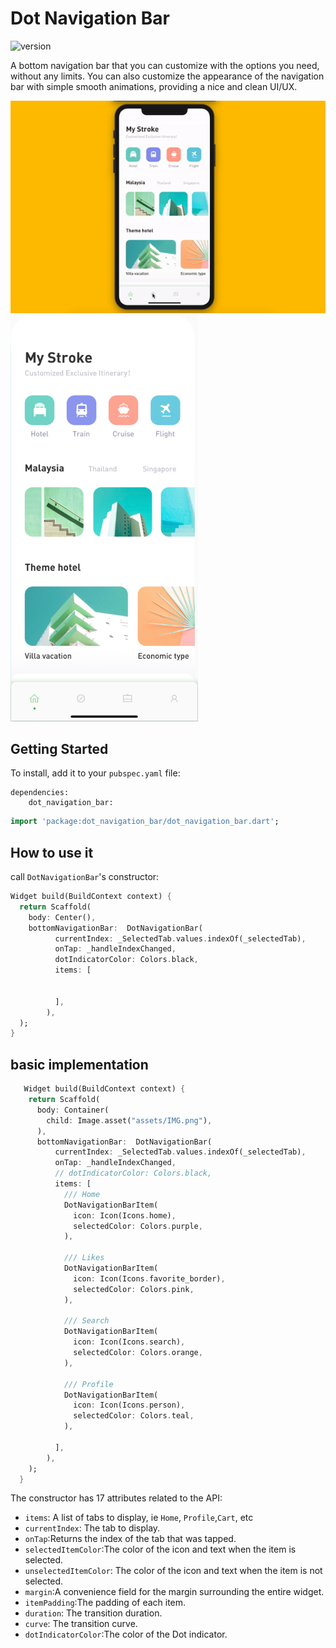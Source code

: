 # Dot Navigation Bar
![version](https://img.shields.io/badge/version-0.1.1-blue.svg) 

A bottom navigation bar that you can customize with the options you need, without any limits. You can also customize the appearance of the navigation bar with simple smooth animations, providing a nice and clean UI/UX.

 ![style1](github-assets/Screen-Recording.gif)
 <img src="github-assets/Screen-Shot.png" alt="preview" width="300"/> 



## Getting Started

To install, add it to your `pubspec.yaml` file:

```
dependencies:
    dot_navigation_bar:

```

```dart
import 'package:dot_navigation_bar/dot_navigation_bar.dart';
```

## How to use it

 call `DotNavigationBar`'s constructor:

```dart
Widget build(BuildContext context) {
  return Scaffold(
    body: Center(),
    bottomNavigationBar:  DotNavigationBar(
          currentIndex: _SelectedTab.values.indexOf(_selectedTab),
          onTap: _handleIndexChanged,
          dotIndicatorColor: Colors.black,
          items: [
            
            
          ],
        ),
  );
}
```

## basic implementation

```dart
   Widget build(BuildContext context) {
    return Scaffold(
      body: Container(
        child: Image.asset("assets/IMG.png"),
      ),
      bottomNavigationBar:  DotNavigationBar(
          currentIndex: _SelectedTab.values.indexOf(_selectedTab),
          onTap: _handleIndexChanged,
          // dotIndicatorColor: Colors.black,
          items: [
            /// Home
            DotNavigationBarItem(
              icon: Icon(Icons.home),
              selectedColor: Colors.purple,
            ),

            /// Likes
            DotNavigationBarItem(
              icon: Icon(Icons.favorite_border),
              selectedColor: Colors.pink,
            ),

            /// Search
            DotNavigationBarItem(
              icon: Icon(Icons.search),
              selectedColor: Colors.orange,
            ),

            /// Profile
            DotNavigationBarItem(
              icon: Icon(Icons.person),
              selectedColor: Colors.teal,
            ),
            
          ],
        ),
    );
  }

```

The constructor has 17 attributes related to the API:

- `items`: A list of tabs to display, ie `Home`, `Profile`,`Cart`, etc
- `currentIndex`: The tab to display.
- `onTap`:Returns the index of the tab that was tapped.
- `selectedItemColor`:The color of the icon and text when the item is selected.
- `unselectedItemColor`: The color of the icon and text when the item is not selected.
- `margin`:A convenience field for the margin surrounding the entire widget.
- `itemPadding`:The padding of each item.
- `duration`: The transition duration.
- `curve`: The transition curve.
- `dotIndicatorColor`:The color of the Dot indicator.

